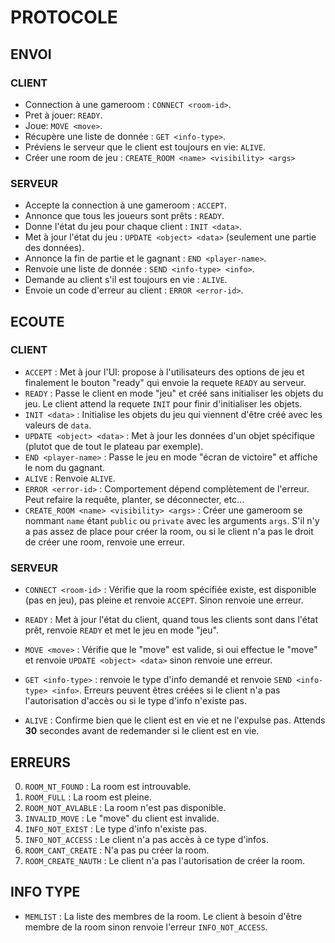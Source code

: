 # PROTOCOLE


## ENVOI

### CLIENT

- Connection à une gameroom : ```CONNECT <room-id>```.
- Pret à jouer: ```READY```.
- Joue: ```MOVE <move>```.
- Récupère une liste de donnée : ```GET <info-type>```.
- Préviens le serveur que le client est toujours en vie: ```ALIVE```.
- Créer une room de jeu : ```CREATE_ROOM <name> <visibility> <args>```

### SERVEUR
- Accepte la connection à une gameroom : ```ACCEPT```.
- Annonce que tous les joueurs sont prêts : ```READY```.
- Donne l'état du jeu pour chaque client : ```INIT <data>```.
- Met à jour l'état du jeu : ```UPDATE <object> <data>``` (seulement une partie des données).
- Annonce la fin de partie et le gagnant : ```END <player-name>```.
- Renvoie une liste de donnée : ```SEND <info-type> <info>```.
- Demande au client s'il est toujours en vie : ```ALIVE```.
- Envoie un code d'erreur au client : ```ERROR <error-id>```.

## ECOUTE

### CLIENT

- ```ACCEPT``` : Met à jour l'UI: propose à l'utilisateurs des options de jeu et finalement le bouton "ready" qui envoie la requete ```READY``` au serveur.
- ```READY``` : Passe le client en mode "jeu" et créé sans initialiser les objets du jeu. Le client attend la requete ``INIT`` pour finir d'initialiser les objets.
- ```INIT <data>``` : Initialise les objets du jeu qui viennent d'être créé avec les valeurs de ``data``.
- ```UPDATE <object> <data>``` : Met à jour les données d'un objet spécifique (plutot que de tout le plateau par exemple).
- ```END <player-name>``` : Passe le jeu en mode "écran de victoire" et affiche le nom du gagnant.
- ```ALIVE``` : Renvoie ```ALIVE```.
- ```ERROR <error-id>``` : Comportement dépend complètement de l'erreur. Peut refaire la requête, planter, se déconnecter, etc...
- ```CREATE_ROOM <name> <visibility> <args>``` : Créer une gameroom se nommant ``name`` étant ``public`` ou ``private`` avec les arguments ``args``. S'il n'y a pas assez de place pour créer la room, ou si le client n'a pas le droit de créer une room, renvoie une erreur.


### SERVEUR

- ```CONNECT <room-id>``` : Vérifie que la room spécifiée existe, est disponible (pas en jeu), pas pleine et renvoie ```ACCEPT```. Sinon renvoie une erreur.
- ```READY``` : Met à jour l'état du client, quand tous les clients sont dans l'état prêt, renvoie ```READY``` et met le jeu en mode "jeu".
- ```MOVE <move>``` : Vérifie que le "move" est valide, si oui effectue le "move" et renvoie ```UPDATE <object> <data>``` sinon renvoie une erreur.
- ```GET <info-type>``` : renvoie le type d'info demandé et renvoie ```SEND <info-type> <info>```. Erreurs peuvent êtres créées si le client n'a pas l'autorisation d'accès ou si le type d'info n'existe pas.
    
- ```ALIVE``` : Confirme bien que le client est en vie et ne l'expulse pas. Attends **30** secondes avant de redemander si le client est en vie.

## ERREURS
0. ```ROOM_NT_FOUND``` : La room est introuvable.
1. ```ROOM_FULL``` : La room est pleine.
2. ```ROOM_NOT_AVLABLE``` : La room n'est pas disponible.
3. ```INVALID_MOVE``` : Le "move" du client est invalide.
4. ```INFO_NOT_EXIST``` : Le type d'info n'existe pas.
5. ```INFO_NOT_ACCESS``` : Le client n'a pas accès à ce type d'infos.
6. ```ROOM_CANT_CREATE``` : N'a pas pu créer la room.
6. ```ROOM_CREATE_NAUTH``` : Le client n'a pas l'autorisation de créer la room.


## INFO TYPE
- ```MEMLIST``` : La liste des membres de la room. Le client à besoin d'être membre de la room sinon renvoie l'erreur ```INFO_NOT_ACCESS```. 